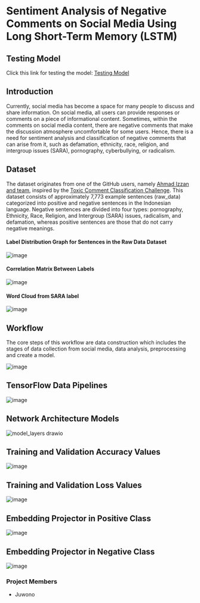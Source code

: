 # Sentiment Analysis of Negative Comments on Social Media Using Long Short-Term Memory (LSTM)

Testing Model
------------------
Click this link for testing the model: [Testing Model](https://huggingface.co/spaces/juwono136/indonesia-negative-comment-classification)

Introduction
------------------
Currently, social media has become a space for many people to discuss and share information. On social media, all users can provide responses or comments on a piece of informational content. 
Sometimes, within the comments on social media content, there are negative comments that make the discussion atmosphere uncomfortable for some users.
Hence, there is a need for sentiment analysis and classification of negative comments that can arise from it, such as defamation, ethnicity, race, religion, and intergroup issues (SARA), 
pornography, cyberbullying, or radicalism.

Dataset
------------------
The dataset originates from one of the GitHub users, namely [Ahmad Izzan and team](https://github.com/ahmadizzan/netifier), inspired by the [Toxic Comment Classification Challenge](https://www.kaggle.com/c/jigsaw-toxic-comment-classification-challenge). 
This dataset consists of approximately 7,773 example sentences (raw_data) categorized into positive and negative sentences in the Indonesian language. 
Negative sentences are divided into four types: pornography, Ethnicity, Race, Religion, and Intergroup (SARA) issues, radicalism, and defamation, whereas positive sentences are those that do not carry negative meanings.

#### Label Distribution Graph for Sentences in the Raw Data Dataset
![image](https://github.com/Juwono136/indonesia-negative-comment-lstm/assets/70443393/5b4467ac-451a-4bc4-bfcb-66d6ebc12a0b)

#### Correlation Matrix Between Labels
![image](https://github.com/Juwono136/indonesia-negative-comment-lstm/assets/70443393/f7d4e800-bf02-42d9-8abd-272565e1dcf1)

#### Word Cloud from SARA label
![image](https://github.com/Juwono136/indonesia-negative-comment-lstm/assets/70443393/cdaae054-6bba-4dfb-bf7f-25e318c8baef)

Workflow
------------------
The core steps of this workflow are data construction which includes the stages of data collection from social media, data analysis, preprocessing and create a model.

![image](https://github.com/Juwono136/indonesia-negative-comment-lstm/assets/70443393/548e9a2e-9fd4-4b3a-9868-8e0a96e9069f)

TensorFlow Data Pipelines
------------------
![image](https://github.com/Juwono136/indonesia-negative-comment-lstm/assets/70443393/49842a14-29e4-4c5e-af47-1228045710cf)

Network Architecture Models
------------------
![model_layers drawio](https://github.com/Juwono136/indonesia-negative-comment-lstm/assets/70443393/1ff7d83d-f9c9-44d3-abc5-2d77ac1a6c62)

Training and Validation Accuracy Values
------------------
![image](https://github.com/Juwono136/indonesia-negative-comment-lstm/assets/70443393/cdf01102-1274-4f22-b5fe-53aa77978693)

Training and Validation Loss Values
------------------
![image](https://github.com/Juwono136/indonesia-negative-comment-lstm/assets/70443393/9ee015fa-a7e7-4782-b2ce-a9cabec01633)

Embedding Projector in Positive Class
------------------
![image](https://github.com/Juwono136/indonesia-negative-comment-lstm/assets/70443393/c3a7f623-3f12-4fbb-a729-4286b39820b7)

Embedding Projector in Negative Class
------------------
![image](https://github.com/Juwono136/indonesia-negative-comment-lstm/assets/70443393/841c6cd5-d521-42d7-ada1-c6404b150530)


### Project Members
- Juwono
